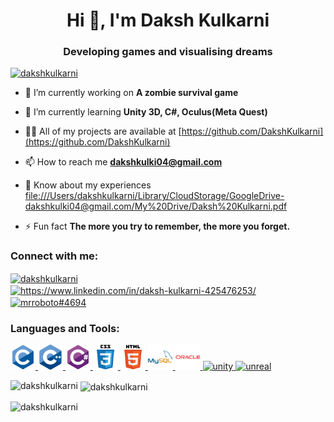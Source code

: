<h1 align="center">Hi 👋, I'm Daksh Kulkarni</h1>
<h3 align="center">Developing games and visualising dreams</h3>

<p align="left"> <a href="https://github.com/ryo-ma/github-profile-trophy"><img src="https://github-profile-trophy.vercel.app/?username=dakshkulkarni" alt="dakshkulkarni" /></a> </p>

- 🔭 I’m currently working on **A zombie survival game**

- 🌱 I’m currently learning **Unity 3D, C#, Oculus(Meta Quest)**

- 👨‍💻 All of my projects are available at [https://github.com/DakshKulkarni](https://github.com/DakshKulkarni)

- 📫 How to reach me **dakshkulki04@gmail.com**

- 📄 Know about my experiences [file:///Users/dakshkulkarni/Library/CloudStorage/GoogleDrive-dakshkulki04@gmail.com/My%20Drive/Daksh%20Kulkarni.pdf](file:///Users/dakshkulkarni/Library/CloudStorage/GoogleDrive-dakshkulki04@gmail.com/My%20Drive/Daksh%20Kulkarni.pdf)

- ⚡ Fun fact **The more you try to remember, the more you forget.**

<h3 align="left">Connect with me:</h3>
<p align="left">
<a href="https://twitter.com/dakshkulkarni" target="blank"><img align="center" src="https://raw.githubusercontent.com/rahuldkjain/github-profile-readme-generator/master/src/images/icons/Social/twitter.svg" alt="dakshkulkarni" height="30" width="40" /></a>
<a href="https://linkedin.com/in/https://www.linkedin.com/in/daksh-kulkarni-425476253/" target="blank"><img align="center" src="https://raw.githubusercontent.com/rahuldkjain/github-profile-readme-generator/master/src/images/icons/Social/linked-in-alt.svg" alt="https://www.linkedin.com/in/daksh-kulkarni-425476253/" height="30" width="40" /></a>
<a href="https://discord.gg/mrroboto#4694" target="blank"><img align="center" src="https://raw.githubusercontent.com/rahuldkjain/github-profile-readme-generator/master/src/images/icons/Social/discord.svg" alt="mrroboto#4694" height="30" width="40" /></a>
</p>

<h3 align="left">Languages and Tools:</h3>
<p align="left"> <a href="https://www.cprogramming.com/" target="_blank" rel="noreferrer"> <img src="https://raw.githubusercontent.com/devicons/devicon/master/icons/c/c-original.svg" alt="c" width="40" height="40"/> </a> <a href="https://www.w3schools.com/cpp/" target="_blank" rel="noreferrer"> <img src="https://raw.githubusercontent.com/devicons/devicon/master/icons/cplusplus/cplusplus-original.svg" alt="cplusplus" width="40" height="40"/> </a> <a href="https://www.w3schools.com/cs/" target="_blank" rel="noreferrer"> <img src="https://raw.githubusercontent.com/devicons/devicon/master/icons/csharp/csharp-original.svg" alt="csharp" width="40" height="40"/> </a> <a href="https://www.w3schools.com/css/" target="_blank" rel="noreferrer"> <img src="https://raw.githubusercontent.com/devicons/devicon/master/icons/css3/css3-original-wordmark.svg" alt="css3" width="40" height="40"/> </a> <a href="https://www.w3.org/html/" target="_blank" rel="noreferrer"> <img src="https://raw.githubusercontent.com/devicons/devicon/master/icons/html5/html5-original-wordmark.svg" alt="html5" width="40" height="40"/> </a> <a href="https://www.mysql.com/" target="_blank" rel="noreferrer"> <img src="https://raw.githubusercontent.com/devicons/devicon/master/icons/mysql/mysql-original-wordmark.svg" alt="mysql" width="40" height="40"/> </a> <a href="https://www.oracle.com/" target="_blank" rel="noreferrer"> <img src="https://raw.githubusercontent.com/devicons/devicon/master/icons/oracle/oracle-original.svg" alt="oracle" width="40" height="40"/> </a> <a href="https://unity.com/" target="_blank" rel="noreferrer"> <img src="https://www.vectorlogo.zone/logos/unity3d/unity3d-icon.svg" alt="unity" width="40" height="40"/> </a> <a href="https://unrealengine.com/" target="_blank" rel="noreferrer"> <img src="https://raw.githubusercontent.com/kenangundogan/fontisto/036b7eca71aab1bef8e6a0518f7329f13ed62f6b/icons/svg/brand/unreal-engine.svg" alt="unreal" width="40" height="40"/> </a> </p>

<p><img align="left" src="https://github-readme-stats.vercel.app/api/top-langs?username=dakshkulkarni&show_icons=true&locale=en&layout=compact" alt="dakshkulkarni" /></p>

<p>&nbsp;<img align="center" src="https://github-readme-stats.vercel.app/api?username=dakshkulkarni&show_icons=true&locale=en" alt="dakshkulkarni" /></p>

<p><img align="center" src="https://github-readme-streak-stats.herokuapp.com/?user=dakshkulkarni&" alt="dakshkulkarni" /></p>
